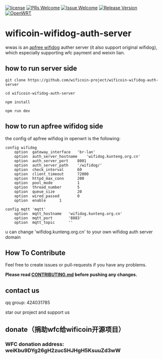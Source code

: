 [![license][1]][2]
[![PRs Welcome][3]][4]
[![Issue Welcome][5]][6]
[![Release Version][7]][8]
[![OpenWRT][11]][12]


[1]: https://img.shields.io/badge/license-GPLV3-brightgreen.svg?style=plastic
[2]: https://github.com/liudf0716/apfree_wifidog/blob/master/COPYING
[3]: https://img.shields.io/badge/PRs-welcome-brightgreen.svg?style=plastic
[4]: https://github.com/wificoin-project/wificoin-wifidog-auth-server/pulls
[5]: https://img.shields.io/badge/Issues-welcome-brightgreen.svg?style=plastic
[6]: https://github.com/wificoin-project/wificoin-wifidog-auth-server/issues/new
[7]: https://img.shields.io/badge/release-2.10.1437-red.svg?style=plastic
[8]: https://github.com/liudf0716/apfree_wifidog/releases
[11]: https://img.shields.io/badge/Platform-%20OpenWRT%7C%20LEDE%20-brightgreen.svg?style=plastic
[12]: https://github.com/KunTengRom/kunteng-lede-17.01.4



# wificoin-wifidog-auth-server
wwas is an [apfree wifidog](https://github.com/liudf0716/apfree_wifidog) auther server (it also support original wifidog), which especially supporting wfc payment  and weixin lian.

## how to run server side

```
git clone https://github.com/wificoin-project/wificoin-wifidog-auth-server

cd wificoin-wifidog-auth-server

npm install 

npm run dev

```

## how to run apfree wifidog side

the config of apfree wifidog in openwrt is the following:

```
config wifidog
	option	gateway_interface	'br-lan'
	option	auth_server_hostname	'wifidog.kunteng.org.cn'
	option	auth_server_port	8001
	option	auth_server_path	'/wifidog/'	
	option	check_interval		60
	option	client_timeout		72000
	option	httpd_max_conn		200
	option	pool_mode			1
	option	thread_number		5
	option	queue_size			20
	option	wired_passed		0
	option	enable		1

config mqtt	'mqtt'
  	option	mqtt_hostname	'wifidog.kunteng.org.cn'
  	option	mqtt_port		'8883'
  	option	mqtt_topic		''

```

u can change 'wifidog.kunteng.org.cn' to your own wifidog auth server domain

## How To Contribute

Feel free to create issues or pull-requests if you have any problems.

**Please read [CONTRIBUTING.md](https://github.com/wificoin-project/wificoin-wifidog-auth-server/blob/master/CONTRIBUTING.md) before pushing any changes.**


## contact us
qq group: 424031785

star our project and support us

## donate（捐助wfc给wificoin开源项目）
### WFC donation address: weiKbu9DYg26gH2zucSHJHgH5KsuuZd3wW
